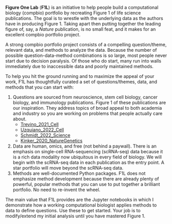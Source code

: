 **Figure One Lab** (**F1L**) is an initiative to help people build a computational biology (compbio) portfolio by recreating Figure 1 of life science publications. The goal is to wrestle with the underlying data as the authors have in producing Figure 1. Taking apart then putting together the leading figure of, say, a *Nature* publication, is no small feat, and it makes for an excellent compbio portfolio project.

A strong compbio portfolio project consists of a compelling question/theme, relevant data, and methods to analyze the data. Because the number of possible question-data-method combinations is so large, most people never start due to decision paralysis. Of those who do start, many run into walls immediately due to inaccessible data and poorly maintained methods.

To help you hit the ground running and to maximize the appeal of your work, F1L has thoughtfully curated a set of questions/themes, data, and methods that you can start with:
1. Questions are sourced from neuroscience, stem cell biology, cancer biology, and immunology publications. Figure 1 of these publications are our inspiration. They address topics of broad appeal to both academia and industry so you are working on problems that people actually care about.
   - [Trevino_2021_Cell](https://www.sciencedirect.com/science/article/pii/S0092867421009429)
   - [Uzquiano_2022_Cell](https://www.sciencedirect.com/science/article/pii/S0092867422011680)
   - [Schmidt_2022_Science](https://www.science.org/doi/10.1126/science.abj4008)
   - [Kinker_2020_NatureGenetics](https://www.ncbi.nlm.nih.gov/pmc/articles/PMC8135089/)
3. Data are human, omics, and free (not behind a paywall). There is an emphasis on single-cell RNA-sequencing (scRNA-seq) data because it is a rich data modality now ubiquitous in every field of biology. We will begin with the scRNA-seq data in each publication as the entry point. A star portfolio will move beyond the scRNA-seq data.
4. Methods are well-documented Python packages. F1L does not emphasize method development because there are already plenty of powerful, popular methods that you can use to put together a brilliant portfolio. No need to re-invent the wheel.

The main value that F1L provides are the Jupyter notebooks in which I demonstrate how a working computational biologist applies methods to data to define questions. Use these to get started. Your job is to modify/extend my initial analysis until you have mastered Figure 1.


